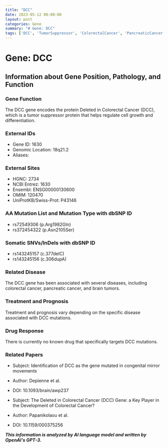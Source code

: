 ```yaml
---
title: "DCC"
date: 2023-05-12 00:00:00
layout: post
categories: Gene
summary: "# Gene: DCC"
tags: ['DCC', 'TumorSuppressor', 'ColorectalCancer', 'PancreaticCancer', 'BrainTumors', 'Mutation', 'Treatment', 'Prognosis']
---
```


# Gene: DCC

## Information about Gene Position, Pathology, and Function

### Gene Function
The DCC gene encodes the protein Deleted in Colorectal Cancer (DCC), which is a tumor suppressor protein that helps regulate cell growth and differentiation.

### External IDs 
- Gene ID: 1630
- Genomic Location: 18q21.2
- Aliases: 

### External Sites
- HGNC: 2734
- NCBI Entrez: 1630
- Ensembl: ENSG00000130600
- OMIM: 120470
- UniProtKB/Swiss-Prot: P43146

### AA Mutation List and Mutation Type with dbSNP ID
- rs72549306 (p.Arg1982Gln)
- rs372454322 (p.Asn2105Ser)

### Somatic SNVs/InDels with dbSNP ID
- rs143245157 (c.377delC)
- rs143245156 (c.306dupA)

### Related Disease
The DCC gene has been associated with several diseases, including colorectal cancer, pancreatic cancer, and brain tumors.

### Treatment and Prognosis
Treatment and prognosis vary depending on the specific disease associated with DCC mutations.

### Drug Response
There is currently no known drug that specifically targets DCC mutations.

### Related Papers 
- Subject: Identification of DCC as the gene mutated in congenital mirror movements
- Author: Depienne et al.
- DOI: 10.1093/brain/awp237

- Subject: The Deleted in Colorectal Cancer (DCC) Gene: a Key Player in the Development of Colorectal Cancer?
- Author: Papanikolaou et al.
- DOI: 10.1159/000375256

**_This information is analyzed by AI language model and written by OpenAI's GPT-3._**